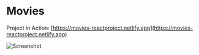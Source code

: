 # Movies

Project in Action: [https://movies-reactproject.netlify.app](https://movies-reactproject.netlify.app)

![Screenshot](./public/Screenshot.png)
